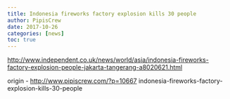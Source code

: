 ```yaml
---
title: Indonesia fireworks factory explosion kills 30 people
author: PipisCrew
date: 2017-10-26
categories: [news]
toc: true
---
```


http://www.independent.co.uk/news/world/asia/indonesia-fireworks-factory-explosion-people-jakarta-tangerang-a8020621.html

origin - http://www.pipiscrew.com/?p=10667 indonesia-fireworks-factory-explosion-kills-30-people
